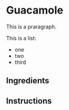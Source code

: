 # Guacamole 

This is a praragraph.

This is a list:
- one
- two
- third 

## Ingredients

## Instructions
